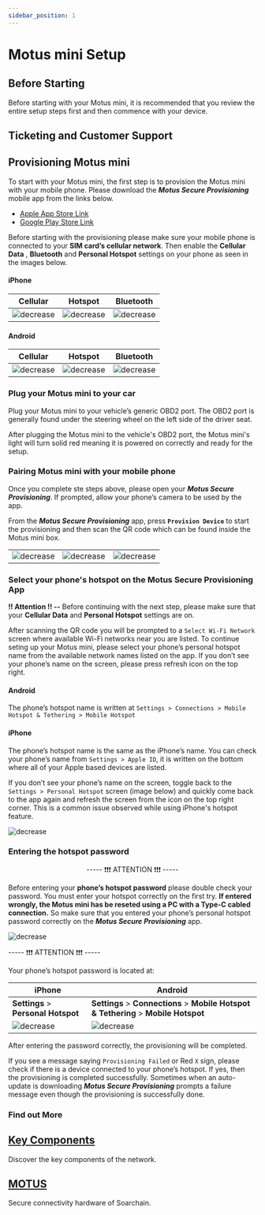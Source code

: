 ```yaml
---
sidebar_position: 1
---
```


# Motus mini Setup

## Before Starting
Before starting with your Motus mini, it is recommended that you review the entire setup steps first and then commence with your device.

## Ticketing and Customer Support

## Provisioning Motus mini

To start with your Motus mini, the first step is to provision the Motus mini with your mobile phone. Please download the ***Motus Secure Provisioning*** mobile app from the links below.

- ​[Apple App Store Link](https://apps.apple.com/tr/app/motus-secure-provisioning/id6446476168)
- [Google Play Store Link](https://play.google.com/store/apps/details?id=com.sr.esp)
​ 

Before starting with the provisioning please make sure your mobile phone is connected to your **SIM card’s cellular network**. Then enable the **Cellular Data** , **Bluetooth** and **Personal Hotspot** settings on your phone as seen in the images below.


#### iPhone
| Cellular | Hotspot | Bluetooth |
|------|-----|-------|
| ![decrease](/img/cellular_settings_on.png) | ![decrease](/img/hotspot.png) | ![decrease](/img/ble_settings_on.png) |

#### Android
| Cellular | Hotspot | Bluetooth |
|------|-----|-------|
| ![decrease](/img/Screenshot_20230425_135316_Call_settings.jpg) | ![decrease](/img/Screenshot_20230425_135345_Settings.jpg) | ![decrease](/img/Screenshot_20230425_135253_Settings.jpg) |


### Plug your Motus mini to your car 

Plug your Motus mini to your vehicle’s generic OBD2 port. The OBD2 port is generally found under the steering wheel on the left side of the driver seat. 

After plugging the Motus mini to the vehicle's OBD2 port, the Motus mini's light will turn solid red meaning it is powered on correctly and ready for the setup.

### Pairing Motus mini with your mobile phone

Once you complete ste steps above, please open your ***Motus Secure Provisioning***. If prompted, allow your phone’s camera to be used by the app.

From the ***Motus Secure Provisioning*** app, press  **```Provision Device```**  to start the provisioning and then scan the QR code which can be found inside the Motus mini box. 

|  |  |  |
|------|-----| ----- |
|![decrease](/img/IMG_0472.jpg) | ![decrease](/img/IMG_0283.png) | ![decrease](/img/IMG_0284.png) |

### Select your phone's hotspot on the Motus Secure Provisioning App

>
**!! Attention !! --** 
Before continuing with the next step, please make sure that your **Cellular Data** and **Personal Hotspot** settings are on. 

After scanning the QR code you will be prompted to a ```Select Wi-Fi Network``` screen where available Wi-Fi networks near you are listed. To continue seting up your Motus mini, please select your phone’s personal hotspot name from the available network names listed on the app. If you don’t see your phone’s name on the screen, please press refresh icon on the top right.

#### Android 
The phone’s hotspot name is written at ```Settings > Connections > Mobile Hotspot & Tethering > Mobile Hotspot```

#### iPhone
The phone’s hotspot name is the same as the iPhone’s name. You can check your phone’s name from ```Settings > Apple ID```, it is written on the bottom where all of your Apple based devices are listed.  

If you don’t see your phone’s name on the screen, toggle back to the ```Settings > Personal Hotspot``` screen (image below) and quickly come back to the app again and refresh the screen from the icon on the top right corner. This is a common issue observed while using iPhone's hotspot feature. 

<p align="center">

![decrease](/img/hotspot1.png)
</p>


### Entering the hotspot password

<p align="center">
----- ❗❗❗ ATTENTION ❗❗❗ -----
</p>

Before entering your **phone’s hotspot password** please double check your password. You must enter your hotspot correctly on the first try. **If entered wrongly, the Motus mini has be reseted using a PC with a Type-C cabled connection.** So make sure that you entered your phone’s personal hotspot password correctly on the ***Motus Secure Provisioning*** app.



<p align="center">

![decrease](/img/IMG_0292b.png)

----- ❗❗❗ ATTENTION ❗❗❗ -----
</p>

Your phone’s hotspot password is located at:

| iPhone | Android |
|------|----- |
| **Settings** > **Personal Hotspot** | **Settings** > **Connections** > **Mobile Hotspot & Tethering** > **Mobile Hotspot** |
| ![decrease](/img/IMG_0463.png) | ![decrease](/img/Screenshot_20230424_132255.png) | 




After entering the password correctly, the provisioning will be completed. 

>
 If you see a message saying ```Provisioning Failed``` or Red ```X``` sign, please check if there is a device connected to your phone’s hotspot. If yes, then the provisioning is completed successfully. Sometimes when an auto-update is downloading ***Motus Secure Provisioning*** prompts a failure message even though the provisioning is successfully done.  




### Find out More
<div class="docs-card-container">
  <div class="row row-cols-1 row-cols-md-3a g-3">
    <div class="col">
      <div class="card card-body h-100 d-flex flex-column">
        <a
          href="/category/key-components"
          class="card-title card-link stretched-link"
        >
          <h2>Key Components</h2>
        </a>
        <p class="card-text">Discover the key components of the network.</p>
      </div>
    </div>
    <div class="col">
      <div class="card card-body h-100 d-flex flex-column">
        <a
          href="https://www.soarchain.com/motus-mini"
          class="card-title card-link stretched-link"
        >
          <h2>MOTUS</h2>
        </a>
        <p class="card-text">Secure connectivity hardware of Soarchain.
        </p>
      </div>
    </div>
  </div>
</div>